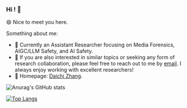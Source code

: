 ### Hi ! 👋

<!--
**Daisy-Zhang/Daisy-Zhang** is a ✨ _special_ ✨ repository because its `README.md` (this file) appears on your GitHub profile.

Here are some ideas to get you started:

- 🔭 I’m currently working on ...
- 🌱 I’m currently learning ...
- 👯 I’m looking to collaborate on ...
- 🤔 I’m looking for help with ...
- 💬 Ask me about ...
- 📫 How to reach me: ...
- 😄 Pronouns: ...
- ⚡ Fun fact: ...
-->

😄 Nice to meet you here.

Something about me:

* 🤔 Currently an Assistant Researcher focusing on Media Forensics, AIGC/LLM Safety, and AI Safety.
* 💬 If you are also interested in similar topics or seeking any form of research collaboration, please feel free to reach out to me by [email](daisy.zdcc@gmail.com). I always enjoy working with excellent researchers!
* 📖 Homepage: [Daichi Zhang](https://daisy-zhang.github.io/).

![Anurag's GitHub stats](https://github-readme-stats.vercel.app/api?username=daisy-zhang&hide=prs&include_all_commits=true&theme=nord)

[![Top Langs](https://github-readme-stats.vercel.app/api/top-langs/?username=Daisy-Zhang&hide=javascript,html,jupyter%20notebook&layout=compact&theme=nord)](https://github.com/anuraghazra/github-readme-stats)
